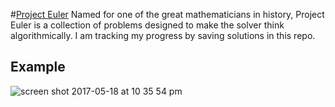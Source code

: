 #[Project Euler](https://projecteuler.net)
Named for one of the great mathematicians in history, Project Euler is a collection of problems designed to make the solver think algorithmically. I am tracking my progress by saving solutions in this repo.

## Example
![screen shot 2017-05-18 at 10 35 54 pm](https://cloud.githubusercontent.com/assets/23462252/26232336/350beff8-3c1b-11e7-9e27-2f1071b39468.png)
